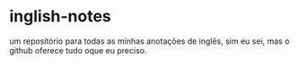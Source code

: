 # inglish-notes
um repositório para todas as minhas anotações de inglês, sim eu sei, mas o github oferece tudo oque eu preciso.
